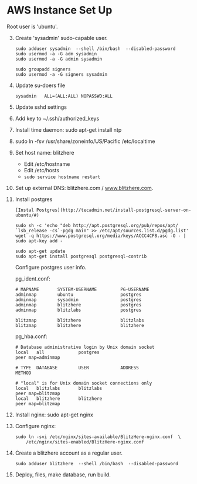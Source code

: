 
AWS Instance Set Up
===================
Root user is 'ubuntu'.

3.  Create 'sysadmin' sudo-capable user.

        sudo adduser sysadmin  --shell /bin/bash  --disabled-password
        sudo usermod -a -G adm sysadmin
        sudo usermod -a -G admin sysadmin

        sudo groupadd signers
        sudo usermod -a -G signers sysadmin

4.  Update su-doers file

        sysadmin   ALL=(ALL:ALL) NOPASSWD:ALL

6.  Update sshd settings

5.  Add key to ~/.ssh/authorized_keys

7.  Install time daemon:  sudo apt-get install ntp

8.  sudo  ln -fsv /usr/share/zoneinfo/US/Pacific /etc/localtime

2.  Set host name: blitzhere
    - Edit /etc/hostname
    - Edit /etc/hosts
    - `sudo service hostname restart`

1.  Set up external DNS: blitzhere.com / www.blitzhere.com.

11. Install postgres

        [Instal Postgres](http://tecadmin.net/install-postgresql-server-on-ubuntu/#)

        sudo sh -c 'echo "deb http://apt.postgresql.org/pub/repos/apt/ `lsb_release -cs`-pgdg main" >> /etc/apt/sources.list.d/pgdg.list'
        wget -q https://www.postgresql.org/media/keys/ACCC4CF8.asc -O - | sudo apt-key add -

        sudo apt-get update
        sudo apt-get install postgresql postgresql-contrib

    Configure postgres user info.

    pg_ident.conf:

        # MAPNAME       SYSTEM-USERNAME         PG-USERNAME
        adminmap        ubuntu                  postgres
        adminmap        sysadmin                postgres
        adminmap        blitzhere               postgres
        adminmap        blitzlabs               postgres

        blitzmap        blitzhere               blitzlabs
        blitzmap        blitzhere               blitzhere


    pg_hba.conf:

        # Database administrative login by Unix domain socket
        local   all             postgres                                peer map=adminmap

        # TYPE  DATABASE        USER            ADDRESS                 METHOD

        # "local" is for Unix domain socket connections only
        local   blitzlabs       blitzlabs                               peer map=blitzmap
        local   blitzhere       blitzhere                               peer map=blitzmap

9.  Install nginx:      sudo apt-get nginx

10. Configure nginx:

        sudo ln -svi /etc/nginx/sites-available/BlitzHere-nginx.conf  \
            /etc/nginx/sites-enabled/BlitzHere-nginx.conf

12. Create a blitzhere account as a regular user.

        sudo adduser blitzhere  --shell /bin/bash  --disabled-password

13. Deploy, files, make database, run build.
